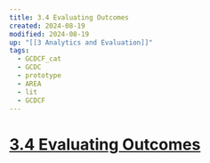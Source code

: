 ```yaml
---
title: 3.4 Evaluating Outcomes
created: 2024-08-19
modified: 2024-08-19
up: "[[3 Analytics and Evaluation]]"
tags:
  - GCDCF_cat
  - GCDC
  - prototype
  - AREA
  - lit
  - GCDCF
---
```

# [3.4 Evaluating Outcomes](3.4%20Evaluating%20Outcomes.md)

